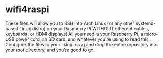 # wifi4raspi
These files will allow you to SSH into Arch Linux (or any other systemd-based Linux distro) on your Raspberry Pi WITHOUT ethernet cables, keyboards, or HDMI displays! All you need is your Raspberry Pi, a micro-USB power cord, an SD card, and whatever you're using to read this. Configure the files to your liking, drag and drop the entire repository into your root directory, and you're good to go.
